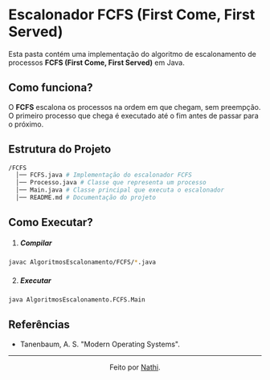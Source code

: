 # Escalonador FCFS (First Come, First Served)

Esta pasta contém uma implementação do algoritmo de escalonamento de processos **FCFS (First Come, First Served)** em Java.

## Como funciona?

O **FCFS** escalona os processos na ordem em que chegam, sem preempção. O primeiro processo que chega é executado até o fim antes de passar para o próximo.

## Estrutura do Projeto

``` bash
/FCFS
  │── FCFS.java # Implementação do escalonador FCFS
  │── Processo.java # Classe que representa um processo
  │── Main.java # Classe principal que executa o escalonador
  │── README.md # Documentação do projeto
```

## Como Executar?

1. ##### Compilar

  ```bash
  javac AlgoritmosEscalonamento/FCFS/*.java
  ```

2. ##### Executar

  ```bash
  java AlgoritmosEscalonamento.FCFS.Main
  ```

## Referências

- Tanenbaum, A. S. "Modern Operating Systems".

---

<div align="center">Feito por <a href="https://github.com/nathaliacappellini">Nathi</a>.</div>
